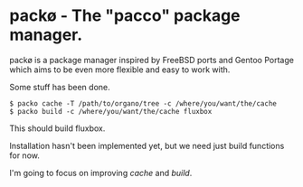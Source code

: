 packø - The "pacco" package manager.
====================================

packø is a package manager inspired by FreeBSD ports and Gentoo Portage which aims
to be even more flexible and easy to work with.

Some stuff has been done.

    $ packo cache -T /path/to/organo/tree -c /where/you/want/the/cache
    $ packo build -c /where/you/want/the/cache fluxbox

This should build fluxbox.

Installation hasn't been implemented yet, but we need just build functions for now.

I'm going to focus on improving *cache* and *build*.
